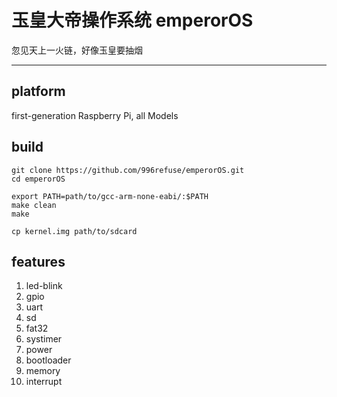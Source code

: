 # 玉皇大帝操作系统 emperorOS
忽见天上一火链，好像玉皇要抽烟

--------------------------------------------------------------

## platform

first-generation Raspberry Pi, all Models

## build

```
git clone https://github.com/996refuse/emperorOS.git
cd emperorOS

export PATH=path/to/gcc-arm-none-eabi/:$PATH
make clean
make

cp kernel.img path/to/sdcard
```

## features

1. led-blink
2. gpio
3. uart
4. sd
5. fat32
6. systimer
7. power
8. bootloader
9. memory
10. interrupt
